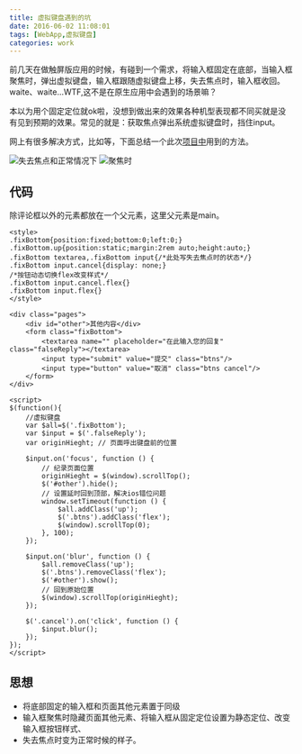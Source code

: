 ```yaml
---
title: 虚拟键盘遇到的坑
date: 2016-06-02 11:08:01
tags: [WebApp,虚拟键盘]
categories: work
---
```


前几天在做触屏版应用的时候，有碰到一个需求，将输入框固定在底部，当输入框聚焦时，弹出虚拟键盘，输入框跟随虚拟键盘上移，失去焦点时，输入框收回。waite、waite...WTF,这不是在原生应用中会遇到的场景嘛？

本以为用个固定定位就ok啦，没想到做出来的效果各种机型表现都不同买就是没有见到预期的效果。常见的就是：获取焦点弹出系统虚拟键盘时，挡住input。

<!-- more -->

网上有很多解决方式，比如[](https://mottie.github.io/Keyboard/)等，下面总结一个此次[项目中](http://www.uhoem.com/product/commonList.jhtml?id=16786e26-9d67-4b13-b7df-245d80725b1e)用到的方法。

![失去焦点和正常情况下](/images/blur_ipt.jpg)
![聚焦时](/images/foucs_ipt.jpg)

## 代码
除评论框以外的元素都放在一个父元素，这里父元素是main。
```
<style>
.fixBottom{position:fixed;bottom:0;left:0;}
.fixBottom.up{position:static;margin:2rem auto;height:auto;}
.fixBottom textarea,.fixBottom input{/*此处写失去焦点时的状态*/}
.fixBottom input.cancel{display: none;}
/*按钮动态切换flex改变样式*/
.fixBottom input.cancel.flex{}
.fixBottom input.flex{}
</style>

<div class="pages">
    <div id="other">其他内容</div>
    <form class="fixBottom">
        <textarea name="" placeholder="在此输入您的回复" class="falseReply"></textarea>
        <input type="submit" value="提交" class="btns"/>
        <input type="button" value="取消" class="btns cancel"/>
    </form>
</div>

<script>
$(function(){
    //虚拟键盘
    var $all=$('.fixBottom');
    var $input = $('.falseReply');
    var originHieght; // 页面呼出键盘前的位置

    $input.on('focus', function () {
        // 纪录页面位置
        originHieght = $(window).scrollTop();
        $('#other').hide();
        // 设置延时回到顶部，解决ios错位问题
        window.setTimeout(function () {
            $all.addClass('up');
            $('.btns').addClass('flex');
            $(window).scrollTop(0);
        }, 100);
    });

    $input.on('blur', function () {
        $all.removeClass('up');
        $('.btns').removeClass('flex');
        $('#other').show();
        // 回到原始位置
        $(window).scrollTop(originHieght);
    });

    $('.cancel').on('click', function () {
        $input.blur();
    });
});
</script>

```

## 思想
- 将底部固定的输入框和页面其他元素置于同级
- 输入框聚焦时隐藏页面其他元素、将输入框从固定定位设置为静态定位、改变输入框按钮样式、
- 失去焦点时变为正常时候的样子。